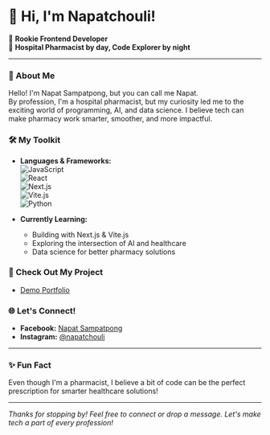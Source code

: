 # 👋 Hi, I'm Napatchouli!

🌱 **Rookie Frontend Developer**  
💊 **Hospital Pharmacist by day, Code Explorer by night**

---

### 🚀 About Me

Hello! I'm Napat Sampatpong, but you can call me Napat.  
By profession, I'm a hospital pharmacist, but my curiosity led me to the exciting world of programming, AI, and data science. I believe tech can make pharmacy work smarter, smoother, and more impactful.

### 🛠️ My Toolkit

- **Languages & Frameworks:**  
  ![JavaScript](https://img.shields.io/badge/-JavaScript-FFD700?style=flat-square&logo=javascript&logoColor=black)  
  ![React](https://img.shields.io/badge/-React.js-61DAFB?style=flat-square&logo=react&logoColor=black)  
  ![Next.js](https://img.shields.io/badge/-Next.js-000000?style=flat-square&logo=next.js&logoColor=white)  
  ![Vite.js](https://img.shields.io/badge/-Vite.js-646CFF?style=flat-square&logo=vite&logoColor=white)  
  ![Python](https://img.shields.io/badge/-Python-3776AB?style=flat-square&logo=python&logoColor=white)

- **Currently Learning:**  
  - Building with Next.js & Vite.js  
  - Exploring the intersection of AI and healthcare  
  - Data science for better pharmacy solutions

### 🎨 Check Out My Project

- [Demo Portfolio](https://napatchouli.github.io/Demo/)

### 🌐 Let's Connect!

- **Facebook:** [Napat Sampatpong](https://facebook.com/napat.sampatpong)
- **Instagram:** [@napatchouli](https://instagram.com/napatchouli)

---

### ✨ Fun Fact

Even though I'm a pharmacist, I believe a bit of code can be the perfect prescription for smarter healthcare solutions!

---

_Thanks for stopping by! Feel free to connect or drop a message. Let's make tech a part of every profession!_
